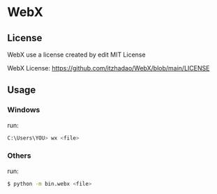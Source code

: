 # WebX
## License
WebX use a license created by edit MIT License

WebX License: https://github.com/itzhadao/WebX/blob/main/LICENSE
## Usage
### Windows
run:
```sh
C:\Users\YOU> wx <file>
```
### Others
run:
```sh
$ python -m bin.webx <file>
```
